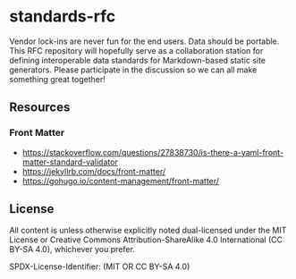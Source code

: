 # standards-rfc
Vendor lock-ins are never fun for the end users. Data should be portable. This RFC repository will hopefully serve as a collaboration station for defining interoperable data standards for Markdown-based static site generators. Please participate in the discussion so we can all make something great together!

## Resources

### Front Matter

- https://stackoverflow.com/questions/27838730/is-there-a-yaml-front-matter-standard-validator
- https://jekyllrb.com/docs/front-matter/
- https://gohugo.io/content-management/front-matter/

## License

All content is unless otherwise explicitly noted dual-licensed under the MIT License or Creative Commons Attribution-ShareAlike 4.0 International (CC BY-SA 4.0), whichever you prefer.

SPDX-License-Identifier: (MIT OR CC BY-SA 4.0)
